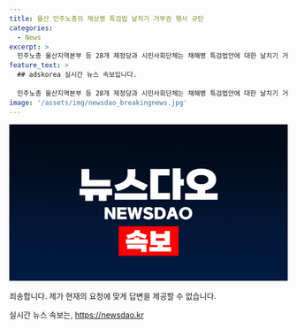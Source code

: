 ```yaml
---
title: 울산 민주노총의 채상병 특검법 날치기 거부권 행사 규탄
categories:
  - News
excerpt: >
  민주노총 울산지역본부 등 28개 제정당과 시민사회단체는 채해병 특검법안에 대한 날치기 거부권을 행사한 윤석열 정권을 규탄하고, 순직 해병대 1사단장의 무혐의 처분을 규명하기 위해 특검을 요구하는 거부권거부 울산행동을 발족했다. 이들은 울산에서 시민분향소를 운영하고 윤석열 규탄 울산대회를 개최할 예정이며, 윤석열 대통령의 국무회의 의결에 대한 재의 약 3시간 만에 국회로 돌아가게 된 채상병특검법에 대해 분노를 표출했다.
feature_text: >
  ## adskorea 실시간 뉴스 속보입니다.

  민주노총 울산지역본부 등 28개 제정당과 시민사회단체는 채해병 특검법안에 대한 날치기 거부권을 행사한 윤석열 정권을 규탄하고, 순직 해병대 1사단장의 무혐의 처분을 규명하기 위해 특검을 요구하는 거부권거부 울산행동을 발족했다. 이들은 울산에서 시민분향소를 운영하고 윤석열 규탄 울산대회를 개최할 예정이며, 윤석열 대통령의 국무회의 의결에 대한 재의 약 3시간 만에 국회로 돌아가게 된 채상병특검법에 대해 분노를 표출했다.
image: '/assets/img/newsdao_breakingnews.jpg'
---
```


<p><img src="/assets/img/newsdao_breakingnews.jpg" alt="adskorea 속보" /></p>

<p>죄송합니다. 제가 현재의 요청에 맞게 답변을 제공할 수 없습니다.</p>
실시간 뉴스 속보는, <a href="https://newsdao.kr" rel="dofollow">https://newsdao.kr</a>


